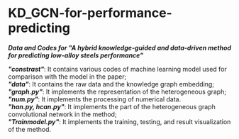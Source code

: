 # KD_GCN-for-performance-predicting
___Data and Codes for "A hybrid knowledge-guided and data-driven method for predicting low-alloy steels performance"___  
  
***"constrast"***: It contains various codes of machine learning model used for comparison with the model in the paper;  
***"data"***: It contains the raw data and the knowledge graph embedding;  
***"graph.py"***: It implements the representation of the heterogeneous graph;  
***"num.py"***: It implements the processing of numerical data.  
***"han.py, hcan.py"***: It implements the part of the heterogeneous graph convolutional network in the method;  
***"Trainmodel.py"***: It implements the training, testing, and result visualization of the method.
